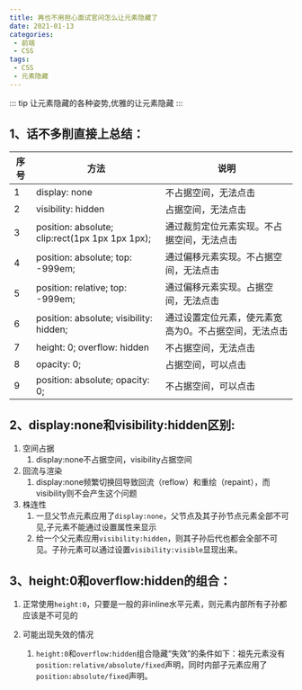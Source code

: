 ```yaml
---
title: 再也不用担心面试官问怎么让元素隐藏了
date: 2021-01-13
categories:
 - 前端
 - CSS
tags: 
 - CSS
 - 元素隐藏
---
```


::: tip
让元素隐藏的各种姿势,优雅的让元素隐藏
::: 

## 1、话不多削直接上总结：



| 序号 | 方法                                            | 说明                                                  |
| ---- | ----------------------------------------------- | ----------------------------------------------------- |
| 1    | display: none                                   | 不占据空间，无法点击                                  |
| 2    | visibility: hidden                              | 占据空间，无法点击                                    |
| 3    | position: absolute; clip:rect(1px 1px 1px 1px); | 通过裁剪定位元素实现。不占据空间，无法点击            |
| 4    | position: absolute; top: -999em;                | 通过偏移元素实现。不占据空间，无法点击                |
| 5    | position: relative; top: -999em;                | 通过偏移元素实现。占据空间，无法点击                  |
| 6    | position: absolute; visibility: hidden;         | 通过设置定位元素，使元素宽高为0。不占据空间，无法点击 |
| 7    | height: 0; overflow: hidden                     | 不占据空间，无法点击                                  |
| 8    | opacity: 0;                                     | 占据空间，可以点击                                    |
| 9    | position: absolute; opacity: 0;                 | 不占据空间，可以点击                                  |

## 2、display:none和visibility:hidden区别:

1. 空间占据
   1. display:none不占据空间，visibility占据空间
2. 回流与渲染
   1. display:none频繁切换回导致回流（reflow）和重绘（repaint），而visibility则不会产生这个问题
3. 株连性
   1. 一旦父节点元素应用了`display:none`，父节点及其子孙节点元素全部不可见,子元素不能通过设置属性来显示
   2. 给一个父元素应用`visibility:hidden`，则其子孙后代也都会全部不可见。子孙元素可以通过设置`visibility:visible`显现出来。



## 3、height:0和overflow:hidden的组合：

1. 正常使用`height:0`，只要是一般的非inline水平元素，则元素内部所有子孙都应该是不可见的

2. 可能出现失效的情况

   1. `height:0`和`overflow:hidden`组合隐藏“失效”的条件如下：祖先元素没有`position:relative/absolute/fixed`声明，同时内部子元素应用了`position:absolute/fixed`声明。

   